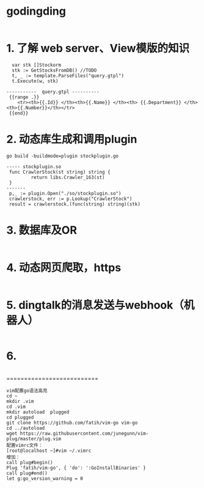 # godingding
```
```
# 1. 了解 web server、View模版的知识
````
  var stk []Stockorm
  stk := GetStocksFromDB() //TODO
  t, _ := template.ParseFiles("query.gtpl")
  t.Execute(w, stk)

-----------  query.gtpl ----------
 {{range .}}
    <tr><th>{{.Id}} </th><th>{{.Name}} </th><th> {{.Department}} </th><th>{{.Number}}</th></tr>
 {{end}}

````
# 2. 动态库生成和调用plugin
```
go build -buildmode=plugin stockplugin.go 

----- stockplugin.so
 func CrawlerStock(st string) string {
         return libs.Crawler_163(st)
 }
-------
 p,_ := plugin.Open("./so/stockplugin.so")
 crawlerstock, err := p.Lookup("CrawlerStock")
 result = crawlerstock.(func(string) string)(stk)

```
# 3. 数据库及OR
````

````
# 4. 动态网页爬取，https
```

```
# 5. dingtalk的消息发送与webhook（机器人）
````

````
# 6. 
```

```
==========================
```
vim配置go语法高亮
cd ~
mkdir .vim
cd .vim
mkdir autoload  plugged
cd plugged
git clone https://github.com/fatih/vim-go vim-go
cd ../autoload
wget https://raw.githubusercontent.com/junegunn/vim-plug/master/plug.vim
配置vimrc文件：
[root@localhost ~]#vim ~/.vimrc
增加：
call plug#begin()
Plug 'fatih/vim-go', { 'do': ':GoInstallBinaries' }
call plug#end()
let g:go_version_warning = 0
```

